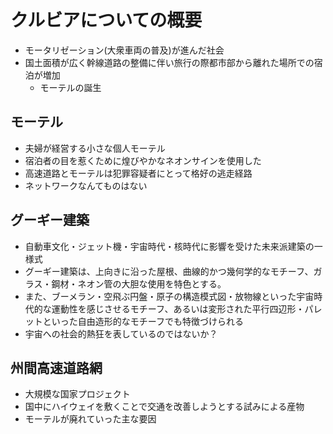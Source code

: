 # クルビアについての概要

- モータリゼーション(大衆車両の普及)が進んだ社会
- 国土面積が広く幹線道路の整備に伴い旅行の際都市部から離れた場所での宿泊が増加
  - モーテルの誕生

## モーテル

- 夫婦が経営する小さな個人モーテル
- 宿泊者の目を惹くために煌びやかなネオンサインを使用した
- 高速道路とモーテルは犯罪容疑者にとって格好の逃走経路
- ネットワークなんてものはない

## グーギー建築

- 自動車文化・ジェット機・宇宙時代・核時代に影響を受けた未来派建築の一様式
- グーギー建築は、上向きに沿った屋根、曲線的かつ幾何学的なモチーフ、ガラス・鋼材・ネオン管の大胆な使用を特色とする。  
- また、ブーメラン・空飛ぶ円盤・原子の構造模式図・放物線といった宇宙時代的な運動性を感じさせるモチーフ、あるいは変形された平行四辺形・パレットといった自由造形的なモチーフでも特徴づけられる
- 宇宙への社会的熱狂を表しているのではないか？

## 州間高速道路網

- 大規模な国家プロジェクト
- 国中にハイウェイを敷くことで交通を改善しようとする試みによる産物
- モーテルが廃れていった主な要因
